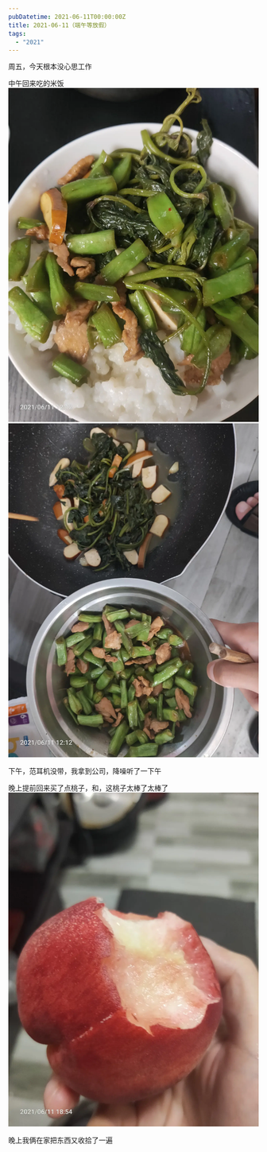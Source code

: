```yaml
---
pubDatetime: 2021-06-11T00:00:00Z
title: 2021-06-11（端午等放假）
tags:
  - "2021"
---
```


周五，今天根本没心思工作

中午回来吃的米饭
![](../../img/6904315-3cca5a9ae9d072d9.jpg)
![](../../img/6904315-1efe1bc60c06f2be.jpg)

下午，范耳机没带，我拿到公司，降噪听了一下午

晚上提前回来买了点桃子，和，这桃子太棒了太棒了
![](../../img/6904315-b1029e1412f68e33.jpg)

晚上我俩在家把东西又收拾了一遍

